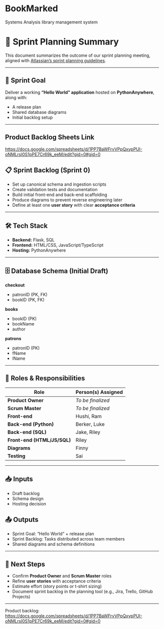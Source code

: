 # BookMarked
Systems Analysis library management system

# 📌 Sprint Planning Summary

This document summarizes the outcome of our sprint planning meeting, aligned with [Atlassian’s sprint planning guidelines](https://www.atlassian.com/agile/scrum/sprint-planning).

---

## 🎯 Sprint Goal
Deliver a working **“Hello World” application** hosted on **PythonAnywhere**, along with:
- A release plan  
- Shared database diagrams  
- Initial backlog setup  

---
## Product Backlog Sheets Link
https://docs.google.com/spreadsheets/d/1PP7BaWFrvVPpQxypPUI-oNMLrsI0S1pPE7Cr69k_eeM/edit?gid=0#gid=0

## 📋 Sprint Backlog (Sprint 0)
- Set up canonical schema and ingestion scripts  
- Create validation tests and documentation  
- Build initial front-end and back-end scaffolding  
- Produce diagrams to prevent reverse engineering later  
- Define at least one **user story** with clear **acceptance criteria**  

---

## 🛠️ Tech Stack
- **Backend:** Flask, SQL  
- **Frontend:** HTML/CSS, JavaScript/TypeScript  
- **Hosting:** PythonAnywhere  

---

## 🗄️ Database Schema (Initial Draft)

**checkout**  
- patronID (PK, FK)  
- bookID (PK, FK)  

**books**  
- bookID (PK)  
- bookName  
- author  

**patrons**  
- patronID (PK)  
- fName  
- lName

---

## 👥 Roles & Responsibilities

| Role              | Person(s) Assigned |
|-------------------|--------------------|
| **Product Owner** | *To be finalized* |
| **Scrum Master**  | *To be finalized* |
| **Front-end**     | Hushi, Ram |
| **Back-end (Python)** | Berker, Luke |
| **Back-end (SQL)** | Jake, Riley |
| **Front-end (HTML/JS/SQL)** | Riley |
| **Diagrams**      | Finny |
| **Testing**       | Sai |

---

## 📥 Inputs
- Draft backlog  
- Schema design  
- Hosting decision  

## 📤 Outputs
- Sprint Goal: “Hello World” + release plan  
- Sprint Backlog: Tasks distributed across team members  
- Shared diagrams and schema definitions  

---

## 🚀 Next Steps
- Confirm **Product Owner** and **Scrum Master** roles  
- Refine **user stories** with acceptance criteria  
- Estimate effort (story points or t-shirt sizing)  
- Document sprint backlog in the planning tool (e.g., Jira, Trello, GitHub Projects)  

---


Product backlog:
https://docs.google.com/spreadsheets/d/1PP7BaWFrvVPpQxypPUI-oNMLrsI0S1pPE7Cr69k_eeM/edit?gid=0#gid=0